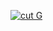 [![cut G](https://github-readme-stats.vercel.app/api?username=anuraghazra)](https://github.com/anuraghazra/github-readme-stats)
